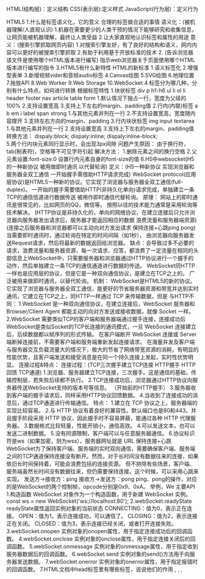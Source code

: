 HTML(结构层)：定义结构
CSS(表示层):定义样式
JavaScript(行为层)：定义行为

HTML5
1.什么是标签语义化，它的意义
    合理的标签做合适的事情
        语义化：(被机器理解/人直观认识)
        1.机器在需要更少的人类干预的情况下能够研究和收集信息，让网页能被机器理解，最终让人类受益
        2.让大家直观地认识标签和属性的用途
        意义：(搜索引擎抓取网页内容)
        1.对搜索引擎友好，有了良好的结构和语义，网内内容可以更好的被搜索引擎抓取
        2.有助于利用基于开放标准的技术
2. <!DOCTYPE html>(告诉浏览器 该文件是使用哪个HTML版本进行编写)
    指示web浏览器关于页面使用哪个HTML版本进行编写的指令
3.HTML5有什么新特性
    HTML的新标准
    1.语义标签化
    2.增强型表单
    3.新增视频vider和音频audio标签
    4.Canvas绘图
    5.SVG绘图
    6.地理位置
    7.拖放API
    8.Web Worker
    9.Web Storage
    10.WebSocket
4.标签分为哪几种，分别有什么特点，如何进行转换
    根据标签特性
    1.块状标签 div p h1-h6 ul li ol li header footer nav article table form
            1.默认情况下独占一行，宽度为父级的100%
            2.支持设置宽高
            3.支持上下左右的margin、padding值
    2.行内(内联)标签 a b em i  label span strong
            1.与其他元素并列在一行
            2.不支持设置宽高，宽度随内容撑开
            3.支持左右方向的margin、padding
    3.行内块状标签 img input textarea
            1.与其他元素并列在一行
            2.支持设置宽高
            3.支持上下左右的margin、padding值
    转换方法：   dispaly:block;
                dispaly:inline;
                dispaly:inline-block;  
5.两个行内块元素同行显示时，会出现3px间隙
        问题产生原因： 
            由于换行符，tab(制表符)，空格等不可见字符引起
        解决方法：
            1.删除元素之间的换行空格
            2.父元素设置:font-size:0
            设置行内元素自身的font-size的值
6.H5中websocket(H5的一种新协议 被用做即时通讯 以代替轮询)
    定义：(H5一种新协议 实现浏览器和服务器全双工通信 一开始握手需借助HTTP请求完成)
        WebSocket protocol(应用层协议)是HTML5一种新的协议。它实现了浏览器与服务器全双工通信(full-duplex)。
        一开始的握手需要借助HTTP(非持久化单向)请求完成，单独建立一条TCP的通信信道进行数据传送 被用作即时通信代替轮询。
    原理：
        网站上的即时通讯是很常见的，比如网页的QQ，微信等。
        按照以往的技术能力通常是采用轮询等技术解决。
        (HTTP协议是非持久化的，单向的网络协议，在建立连接后只允许浏览器向服务器发出请求后，服务器才能返回相应的数据 浪费流量和服务器端资源)
        (连接之后服务器和浏览器都可以主动向对方发出请求 保持连接+心跳ping pong)
        当需要即时通讯时，通过轮询在特定的时间间隔（如1秒），
        由浏览器向服务器发送Request请求，然后将最新的数据返回给浏览器。
        缺点：会导致过多不必要的请求，浪费流量和服务器资源，每一次请求、应答，都浪费了一定流量在相同的头部信息上WebSocket中，只需要服务器和浏览器通过HTTP协议进行一个握手的动作，然后单独建立一条TCP的通信通道进行数据的传送。
        WebSocket同HTTP一样也是应用层的协议，但是它是一种双向通信协议，是建立在TCP之上的。
        广泛被用来做即时通讯，以替代轮询。
    机制：
        WebSocket是HTML5的新的协议。它实现了浏览器与服务器全双工通信，能更好的节省服务器资源和带宽并达到实时通讯，它建立在TCP之上，同HTTP一样通过 TCP 来传输数据，但是
    与HTTP不同：
        1.WebSocket 是一种双向通信协议，在建立连接后，WebSocket 服务器和Browser/Client Agent 都能主动的向对方发送或接收数据，就像 Socket 一样。
        2.WebSocket 需要类似TCP的客户端和服务器端通过握手连接，连接成功后
        WebSocket是类似Socket的TCP长连接的通讯模式，一旦 WebSocket 连接建立后，后续数据都以帧序列的形式传输。
        在客户端断开 WebSocket 连接或 Server 端断掉连接前，不需要客户端和服务端重新发起连接请求。
        在海量并发及客户端与服务器交互负载流量大的情况下，极大的节省了网络带宽资源的消耗，有明显的性能优势，且客户端发送和接受消息是在同一个持久连接上发起，实时性优势明显。
    连接过程&特点：
        连接过程：(TCP三次握手建立TCP连接 HTTP握手 HTTP回馈 TCP通道)
            1.浏览器、服务器建立TCP连接，三次握手。这是通信的基础，传输控制层，若失败后续都不执行。
            2.TCP连接成功后，浏览器通过HTTP协议向服务器传送WebSocket支持的版本号等信息。
            （开始前的HTTP握手）
            3.服务器收到客户端的握手请求后，同样采用HTTP协议回馈数据。
            4.当收到了连接成功的消息后，通过TCP通道进行传输通信。
        特点：
            1.建立在 TCP 协议之上，服务器端的实现比较容易。
            2.与 HTTP 协议有着良好的兼容性。默认端口也是80和443，并且握手阶段采用 HTTP 协议，因此握手时不容易屏蔽，能通过各种 HTTP 代理服务器。
            3.数据格式比较轻量，性能开销小，通信高效。
            4.可以发送文本，也可以发送二进制数据。
            5.没有同源限制，客户端可以与任意服务器通信。
            6.协议标识符是ws（如果加密，则为wss），服务器网址就是 URL
    保持连接+心跳
        WebSocket为了保持客户端、服务端的实时双向通信，需要确保客户端、服务端之间的TCP通道保持连接没有断开。然而，对于长时间没有数据往来的连接，如果依旧长时间保持着，可能会浪费包括的连接资源。
        但不排除有些场景，客户端、服务端虽然长时间没有数据往来，但仍需要保持连接。这个时候，可以采用心跳来实现。
        发送方->接收方：ping
        接收方->发送方：pong
        ping、pong的操作，对应的是WebSocket的两个控制帧，opcode分别是0x9、0xA。
        举例，We
    主要API
        1.构造函数
            WebSocket 对象作为一个构造函数，用于新建 WebSocket 实例。
            const ws = new WebSocket('ws://localhost:80');
        2.webSocket.readyState
            readyState属性返回实例对象的当前状态
                CONNECTING：值为0，表示正在连接。
                OPEN：值为1，表示连接成功，可以通信了。
                CLOSING：值为2，表示连接正在关闭。
                CLOSED：值为3，表示连接已经关闭，或者打开连接失败。
        3.webSocket.onopen
            实例对象的onopen属性，用于指定连接成功后的回调函数。
        4.webSocket.onclose
            实例对象的onclose属性，用于指定连接关闭后的回调函数。
        5.webSocket.onmessage
            实例对象的onmessage属性，用于指定收到服务器数据后的回调函数。
        6.webSocket.send
            实例对象的send()方法用于向服务器发送数据。
        7.webSocket.onerror
            实例对象的onerror属性，用于指定报错时的回调函数。
7.HTML文档中head标签里有哪些标签，说说他们的作用
    <base>, <link>, <meta>, <script>, <style>, 以及 <title>。
    1.<title> =>元素可定义文档的标题。<title> 标签是 <head> 标签中唯一要求包含的东西。浏览器会以特殊的方式来使用标题，并且通常把它放置在浏览器窗口的标题栏或状态栏上。同样，当把文档加入用户的链接列表或者收藏夹或书签列表时，标题将成为该文档链接的默认名称。
    2.<link> => 链接外部样式表。link 元素是空元素，它仅包含属性。此元素只能存在于 head 部分，不过它可出现任何次数。
    3.<style> => 用于为 HTML 文档定义样式信息。type 属性是必需的，定义 style 元素的内容。唯一可能的值是 "text/css"。
    4. <meta> => 网页关键词 网页描述 作者 网页编码 自动跳转等说明性标签 包含广泛的内容标签
    5. <base> => 网页默认打开方式声明标签
    6. <script> => 标签用于定义客户端脚本，比如 JavaScript。script 元素既可以包含脚本语句，也可以通过 src 属性指向外部脚本文件。
8.HTML中title属性和alt属性的区别
    1.<img src="#" alt="alt信息" />
        当图片不输出信息的时候，会显示alt信息 鼠标放上去没有信息，当图片正常读取，不会出现alt信息
    2.<img src="#" alt="alt信息" title="title信息" />
        当图片不输出信息的时候，会显示alt信息 鼠标放上去会出现title信息
        当图片正常输出的时候，不会出现alt信息，鼠标放上去会出现title信息
    1.title属性可以用在除了base，basefont，head，html，meta，param，script和title之外的所有标签
    2.title属性的功能是提示。额外的说明信息和非本质的信息请使用title属性。title属性值可以比alt属性值设置的更长
    3.title属性有一个很好的用途，即为链接添加描述性文字，特别是当连接本身并不是十分清楚的表达了链接的目








    